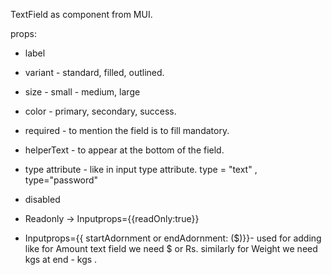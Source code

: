 TextField as component from MUI.

props:

- label 

- variant -  standard, filled, outlined.

- size
       - small
       - medium, large

- color - primary, secondary, success.


- required - to mention the field is to fill mandatory.

- helperText - to appear at the bottom of the field.

- type attribute - like in input type attribute.
  type = "text" , type="password"

- disabled 

- Readonly -> Inputprops={{readOnly:true}}

- Inputprops={{ startAdornment or endAdornment: (<InputAdornment position="start" >$</InputAdornment>)}}- used for adding like for Amount text field we need $ or Rs. similarly for Weight we need kgs at end - kgs .




